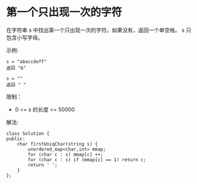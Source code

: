 #  第一个只出现一次的字符

在字符串 s 中找出第一个只出现一次的字符。如果没有，返回一个单空格。 s 只包含小写字母。

示例:
```
s = "abaccdeff"
返回 "b"

s = "" 
返回 " "
```

限制：

* 0 <= s 的长度 <= 50000

解法:
```
class Solution {
public:
    char firstUniqChar(string s) {
        unordered_map<char,int> mmap;
        for (char c : s) mmap[c] ++;
        for (char c : s) if (mmap[c] == 1) return c;
        return ' ';
    }
};
```

